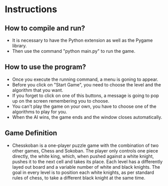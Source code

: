 # Instructions

## How to compile and run?
- It is necessary to have the Python extension as well as the Pygame library.
- Then use the command "python main.py" to run the game.

## How to use the program?
- Once you execute the running command, a menu is goning to appear.
- Before you click on "Start Game", you need to choose the level and the algorithm that you want.
- If you forget to click on one of this buttons, a message is going to pop up on the screen remembering you to choose.
- You can't play the game on your own, you have to choose one of the algorithms to play for you.
- When the AI wins, the game ends and the window closes automatically.

## Game Definition
- Chesskoban is a one-player puzzle game with the combination of two other games, Chess and Sokoban. The player only controls one piece directly, the white king, which, when pushed against a white knight, pushes it to the next cell and takes its place. Each level has a differently layed out board and a variable number of white and black knights. The goal in every level is to position each white knights, as per standard rules of chess, to take a different black knight at the same time. 

